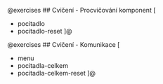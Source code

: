 @exercises ## Cvičení - Procvičování komponent [

- pocitadlo
- pocitadlo-reset
  ]@

@exercises ## Cvičení - Komunikace [
- menu
- pocitadla-celkem
- pocitadla-celkem-reset
  ]@

